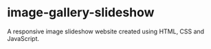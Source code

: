 # image-gallery-slideshow
A responsive image slideshow website created using HTML, CSS and JavaScript.
